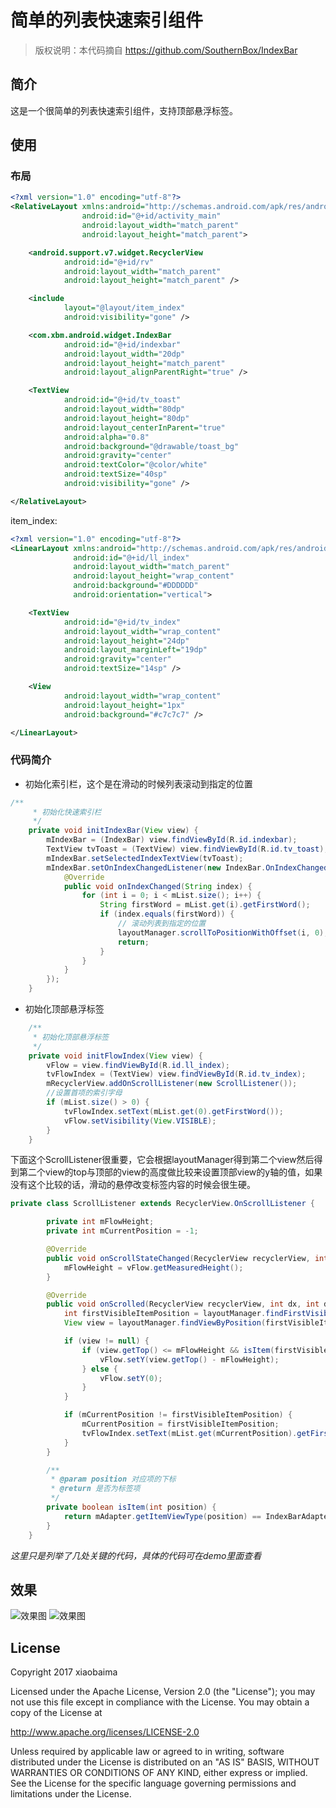 # 简单的列表快速索引组件

> 版权说明：本代码摘自  https://github.com/SouthernBox/IndexBar

## 简介
这是一个很简单的列表快速索引组件，支持顶部悬浮标签。

## 使用

### 布局

```xml
<?xml version="1.0" encoding="utf-8"?>
<RelativeLayout xmlns:android="http://schemas.android.com/apk/res/android"
                android:id="@+id/activity_main"
                android:layout_width="match_parent"
                android:layout_height="match_parent">

	<android.support.v7.widget.RecyclerView
			android:id="@+id/rv"
			android:layout_width="match_parent"
			android:layout_height="match_parent" />

	<include
			layout="@layout/item_index"
			android:visibility="gone" />

	<com.xbm.android.widget.IndexBar
			android:id="@+id/indexbar"
			android:layout_width="20dp"
			android:layout_height="match_parent"
			android:layout_alignParentRight="true" />

	<TextView
			android:id="@+id/tv_toast"
			android:layout_width="80dp"
			android:layout_height="80dp"
			android:layout_centerInParent="true"
			android:alpha="0.8"
			android:background="@drawable/toast_bg"
			android:gravity="center"
			android:textColor="@color/white"
			android:textSize="40sp"
			android:visibility="gone" />

</RelativeLayout>

```
item_index:

```xml
<?xml version="1.0" encoding="utf-8"?>
<LinearLayout xmlns:android="http://schemas.android.com/apk/res/android"
              android:id="@+id/ll_index"
              android:layout_width="match_parent"
              android:layout_height="wrap_content"
              android:background="#DDDDDD"
              android:orientation="vertical">

	<TextView
			android:id="@+id/tv_index"
			android:layout_width="wrap_content"
			android:layout_height="24dp"
			android:layout_marginLeft="19dp"
			android:gravity="center"
			android:textSize="14sp" />

	<View
			android:layout_width="wrap_content"
			android:layout_height="1px"
			android:background="#c7c7c7" />

</LinearLayout>
```

### 代码简介

- 初始化索引栏，这个是在滑动的时候列表滚动到指定的位置

```java
/**
	 * 初始化快速索引栏
	 */
	private void initIndexBar(View view) {
		mIndexBar = (IndexBar) view.findViewById(R.id.indexbar);
		TextView tvToast = (TextView) view.findViewById(R.id.tv_toast);
		mIndexBar.setSelectedIndexTextView(tvToast);
		mIndexBar.setOnIndexChangedListener(new IndexBar.OnIndexChangedListener() {
			@Override
			public void onIndexChanged(String index) {
				for (int i = 0; i < mList.size(); i++) {
					String firstWord = mList.get(i).getFirstWord();
					if (index.equals(firstWord)) {
						// 滚动列表到指定的位置
						layoutManager.scrollToPositionWithOffset(i, 0);
						return;
					}
				}
			}
		});
	}
```

- 初始化顶部悬浮标签

```java
	/**
	 * 初始化顶部悬浮标签
	 */
	private void initFlowIndex(View view) {
		vFlow = view.findViewById(R.id.ll_index);
		tvFlowIndex = (TextView) view.findViewById(R.id.tv_index);
		mRecyclerView.addOnScrollListener(new ScrollListener());
		//设置首项的索引字母
		if (mList.size() > 0) {
			tvFlowIndex.setText(mList.get(0).getFirstWord());
			vFlow.setVisibility(View.VISIBLE);
		}
	}
```
下面这个ScrollListener很重要，它会根据layoutManager得到第二个view然后得到第二个view的top与顶部的view的高度做比较来设置顶部view的y轴的值，如果没有这个比较的话，滑动的悬停改变标签内容的时候会很生硬。

```java
private class ScrollListener extends RecyclerView.OnScrollListener {

		private int mFlowHeight;
		private int mCurrentPosition = -1;

		@Override
		public void onScrollStateChanged(RecyclerView recyclerView, int newState) {
			mFlowHeight = vFlow.getMeasuredHeight();
		}

		@Override
		public void onScrolled(RecyclerView recyclerView, int dx, int dy) {
			int firstVisibleItemPosition = layoutManager.findFirstVisibleItemPosition();
			View view = layoutManager.findViewByPosition(firstVisibleItemPosition + 1);

			if (view != null) {
				if (view.getTop() <= mFlowHeight && isItem(firstVisibleItemPosition + 1)) {
					vFlow.setY(view.getTop() - mFlowHeight);
				} else {
					vFlow.setY(0);
				}
			}

			if (mCurrentPosition != firstVisibleItemPosition) {
				mCurrentPosition = firstVisibleItemPosition;
				tvFlowIndex.setText(mList.get(mCurrentPosition).getFirstWord());
			}
		}

		/**
		 * @param position 对应项的下标
		 * @return 是否为标签项
		 */
		private boolean isItem(int position) {
			return mAdapter.getItemViewType(position) == IndexBarAdapter.VIEW_INDEX;
		}
	}
```

*这里只是列举了几处关键的代码，具体的代码可在demo里面查看*

## 效果

![效果图](https://github.com/xiaobaima520gyj/android/blob/master/ui-framework/dep-imgs/FlowIndex.gif)
![效果图](https://github.com/xiaobaima520gyj/android/blob/master/ui-framework/dep-imgs/IndexBar.gif)

## License

Copyright 2017 xiaobaima

Licensed under the Apache License, Version 2.0 (the "License");
you may not use this file except in compliance with the License.
You may obtain a copy of the License at

   http://www.apache.org/licenses/LICENSE-2.0

Unless required by applicable law or agreed to in writing, software
distributed under the License is distributed on an "AS IS" BASIS,
WITHOUT WARRANTIES OR CONDITIONS OF ANY KIND, either express or implied.
See the License for the specific language governing permissions and
limitations under the License.




